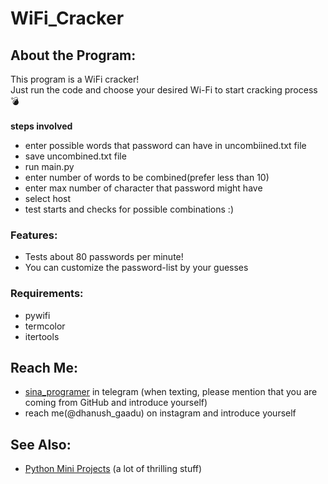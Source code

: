 # WiFi_Cracker

## About the Program:
This program is a WiFi cracker! <br>
Just run the code and choose your desired Wi-Fi to start cracking process 💣 
<br><br>
**steps involved**
- enter possible words that password can have in uncombiined.txt file
- save uncombined.txt file
- run main.py
- enter number of words to be combined(prefer less than 10)
- enter max number of character that password might have
- select host
- test starts and checks for possible combinations :)

### Features:
- Tests about 80 passwords per minute!
- You can customize the password-list by your guesses

### Requirements:
- pywifi
- termcolor
- itertools

## Reach Me:
- [sina_programer](https://t.me/sina_programer) in telegram (when texting, please mention that you are coming from GitHub and introduce yourself)
- reach me(@dhanush_gaadu) on instagram and introduce yourself 
## See Also:
- [Python Mini Projects](https://github.com/sina-programer/Python-Mini-Projects) (a lot of thrilling stuff)
